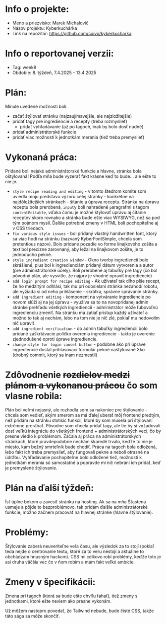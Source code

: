 # Info o projekte:
- Meno a priezvisko: Marek Michalovič
- Názov projektu: Kyberkuchárka
- Link na repozitár: https://github.com/cxivo/kyberkucharka

# Info o reportovanej verzii:  
- Tag: week8
- Obdobie: 8. týždeň, 7.4.2025 - 13.4.2025

# Plán:
Minule uvedené možnosti boli
- začať štýlovať stránku (najzaujímavejšie, ale najzložitejšie)
- pridať tagy pre ingrediencie a recepty (treba rozmyslieť)
    - pridať vyhľadávanie (až po tagoch, inak by bolo dosť nudné)
- pridať administrátorské funkcie
- pridať viac možností k jednotkám merania (tiež treba premyslieť)

# Vykonaná práca:
Pridané boli nejaké administrátorské funkcie a hlavne, stránka bola oštýlovaná! Podľa mňa bude vyzerať fakt krásne keď to bude... ale ešte to nie je.
- `style recipe reading and editing` - v tomto štedrom komite som uviedla moju predstavu výzoru celej stránky - konkrétne na najdôležitejších stránkach - šítanie a úprava receptu. Stránka na úpravu receptu bola prerobená, `input`y boli nahradené `p`aragrafmi s tagom `contentEditable`, vďaka čomu je možné štýlovať úpravu aj čítanie receptov skoro rovnako a stránka bude ešte viac WYSIWYG, než sa pod tým pojmom myslí. Ďalšie potrebné zmeny v HTML boli pochopiteľne aj v CSS triedach.
- `fix various style issues` - bol pridaný vlastný handwritten font, ktorý sa viac hodí na stránku (nazvaný KyberFontSimple, chcela som pretentious názov). Bolo pridané pozadie vo forme linajkového zošita a text bol precízne zarovnaný, aby ležal na linajkovom zošite, je to jednoducho pekné.
- `style ingredient creation window` - Okno tvorby ingrediencií bolo skrášlené, plus bol k ingredienciám pridaný dátum vytvorenia a autor (pre administrátorské účely). Boli prerobené aj tabuľky pre tagy (čo bol pôvodný plán, ale vysvitlo, že najprv je vhodné opraviť ingrediencie)
- `add login prompt for recipe editing` - Ak užívateľ tak dlho píše recept, že ho medzitým odhlási, tak mu pri odosielaní stránka nezahodí robotu, ale vyžiada si od neho prihlásenie - skrátka, správne správanie stránky.
- `add ingredient editing` - komponent na vytváranie ingrediencie po novom slúži aj na jej úpravu - využíva sa to na novopridanej admin stránke prehľadu všetkých ingrediencií - administrátor môže ľubovoľnú ingredienciu zmeniť. Na stránku má zatiaľ prístup každý užívateľ a možno to tak aj nechám, lebo na tom nie je nič zlé, pokiaľ mu nedovolím nič upraviť.
- `add ingredient verification` - do admin tabuľky ingrediencií bolo pridané zaškrtávacie políčko overenia ingrediencie - takto je overenie zjednodušené oproti úprave ingrediencie.
- `change style for login cancel button` - podobne ako pri úprave ingrediencie dostal prihlasovací formulár pekné naštýlované Xko (drobný commit, ktorý sa inam nezmestil)

# Zdôvodnenie ~~rozdielov medzi plánom a vykonanou prácou~~ čo som vlasne robila:
Plán bol veľmi nejasný, ale rozhodla som sa nakoniec pre štýlovanie - chcela som vedieť, akým smerom sa má ďalej uberať môj frontend predtým, než pridám na stránku stotisíc funkcií, ktoré by som musela pri štýlovaní extrémne prerábať. Pôvodne som chcela pridať tagy, ale tie by si vyžadovali dosť veľkú integráciu do všetkých frontend + administrátorských vecí, čo by presne viedlo k problémom. Začala aj práca na administrátorských stránkach, ktoré pravdepodobne nechám škaredé trvalo, keďže to nie je miesto, kam bežný smrteľník bude chodiť. Práca na tagoch bola odložená, lebo fakt ich treba premyslieť, aby fungovali pekne a neboli otrasné na údržbu. Vyhľadávanie pochopiteľne bolo odložené tiež, možnosti k jednotkám merania sú samostatné a popravde mi nič nebráni ich pridať, keď je premyslené štýlovanie.

# Plán na ďalší týždeň:
Ísť úplne bokom a zavesiť stránku na hosting. Ak sa na mňa Šťastena usmeje a pôjde to bezproblémovo, tak pridám ďalšie administrátorské funkcie, možno začnem pracovať na hlavnej stránke (hlavne štýlovanie).

# Problémy:
Štýlovanie zaberá neuveriteľne veľa času, ale výsledok za to stojí (pokiaľ teda nejde o centrovanie textu, ktoré za to veru nestojí a aktuálne to obchádzam hnusným hackom). CSS mi celkovo robí problémy, keďže toto je asi druhá väčšia vec čo v ňom robím a mám fakt veľké ambície.

# Zmeny v špecifikácii:
Zmena pri tagoch (ktorá sa bude ešte chvíľu ťahať), tiež zmeny s jednotkami, ktoré ešte neviem ako presne vykonám.

Už môžem nastopro povedať, že Tailwind nebude, bude čisté CSS, takže táto sága sa môže skončiť.
